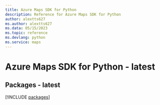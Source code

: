 ```yaml
---
title: Azure Maps SDK for Python
description: Reference for Azure Maps SDK for Python
author: alextts627
ms.author: alextts627
ms.data: 05/15/2023
ms.topic: reference
ms.devlang: python
ms.service: maps
---
```

# Azure Maps SDK for Python - latest
## Packages - latest
[!INCLUDE [packages](maps-index.md)]